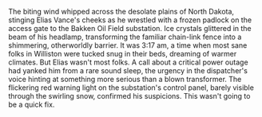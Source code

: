 The biting wind whipped across the desolate plains of North Dakota, stinging Elias Vance's cheeks as he wrestled with a frozen padlock on the access gate to the Bakken Oil Field substation.  Ice crystals glittered in the beam of his headlamp, transforming the familiar chain-link fence into a shimmering, otherworldly barrier.  It was 3:17 am, a time when most sane folks in Williston were tucked snug in their beds, dreaming of warmer climates.  But Elias wasn't most folks.  A call about a critical power outage had yanked him from a rare sound sleep, the urgency in the dispatcher's voice hinting at something more serious than a blown transformer. The flickering red warning light on the substation's control panel, barely visible through the swirling snow, confirmed his suspicions. This wasn't going to be a quick fix.

